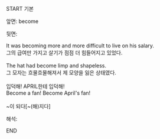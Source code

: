 START
기본

앞면:
become


뒷면:
<div>It was becoming more and more difficult to live on his salary. </div><div>그의 급여만 가지고 살기가 점점 더 힘들어지고 있었다.</div><div><br></div><div><div>The hat had become limp and shapeless. </div><div><div>그 모자는 흐물흐물해져서 제 모양을 잃은 상태였다.</div></div></div><div><br></div><div><div><div>입덕해! APRIL한테 입덕해!</div></div><div><div>Become a fan! Become April's fan!</div></div></div><div><br></div><div>~이 되다[~(해)지다]</div>


해석:
<!--ID: 1746614453492-->
END